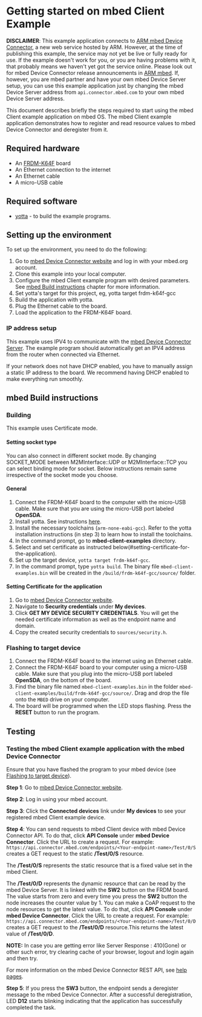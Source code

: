 # Getting started on mbed Client Example

**DISCLAIMER**: This example application connects to [ARM mbed Device Connector](https://connector.mbed.com), a new web service hosted by ARM. However, at the time of publishing this example, the service may not yet be live or fully ready for use. If the example doesn't work for you, or you are having problems with it, that probably means we haven't yet got the service online. Please look out for mbed Device Connector release announcements in [ARM mbed](https://mbed.com). If, however, you are mbed partner and have your own mbed Device Server setup, you can use this example application just by changing the mbed Device Server address from `api.connector.mbed.com` to your own mbed Device Server address. 

This document describes briefly the steps required to start using the mbed Client example application on mbed OS. The mbed Client example application demonstrates how to register and read resource values to mbed Device Connector and deregister from it.

## Required hardware
* An [FRDM-K64F](http://developer.mbed.org/platforms/frdm-k64f/) board
* An Ethernet connection to the internet
* An Ethernet cable
* A micro-USB cable

## Required software

* [yotta](http://docs.yottabuild.org/#installing) - to build the example programs.

## Setting up the environment
To set up the environment, you need to do the following:

1. Go to [mbed Device Connector website](https://connector.mbed.com) and log in with your mbed.org account.
2. Clone this example into your local computer.
3. Configure the mbed Client example program with desired parameters. See [mbed Build instructions](#mbed-build-instructions) chapter for more information.
4. Set yotta's target for this project, eg, yotta target frdm-k64f-gcc
5. Build the application with yotta.
6. Plug the Ethernet cable to the board.
7. Load the application to the FRDM-K64F board.

### IP address setup

This example uses IPV4 to communicate with the [mbed Device Connector Server](https://api.connector.mbed.com). The example program should automatically get an IPV4 address from the router when connected via Ethernet.

If your network does not have DHCP enabled, you have to manually assign a static IP address to the board. We recommend having DHCP enabled to make everything run smoothly.

## mbed Build instructions		
		
### Building
This example uses Certificate mode.

#### Setting socket type		
		
You can also connect in different socket mode.
By changing SOCKET_MODE between M2MInterface::UDP or M2MInterface::TCP you can select binding mode for socket.
Below instructions remain same irrespective of the socket mode you choose.

#### General 
1. Connect the FRDM-K64F board to the computer with the micro-USB cable. Make sure that you are using the micro-USB port labeled **OpenSDA**.
2. Install yotta. See instructions [here](http://docs.yottabuild.org/#installing).
3. Install the necessary toolchains (`arm-none-eabi-gcc`). Refer to the yotta installation instructions (in step 3) to learn how to install the toolchains.
4. In the command prompt, go to **mbed-client-examples** directory.
5. Select and set certificate as instructed below(#setting-certificate-for-the-application).
6. Set up the target device, `yotta target frdm-k64f-gcc`.
7. In the command prompt, type `yotta build`. The binary file `mbed-client-examples.bin` will be created in the `/build/frdm-k64f-gcc/source/` folder.

#### Setting Certificate for the application
1. Go to  [mbed Device Connector website](https://connector.mbed.com).
2. Navigate to **Security credentials** under **My devices**.
3. Click **GET MY DEVICE SECURITY CREDENTIALS**. You will get the needed certificate information as well as the endpoint name and domain.
4. Copy the created security credentials to `sources/security.h`.

### Flashing to target device

1. Connect the FRDM-K64F board to the internet using an Ethernet cable.
2. Connect the FRDM-K64F board to your computer using a micro-USB cable. Make sure that you plug into the micro-USB port labeled **OpenSDA**, on the bottom of the board.
3. Find the binary file named `mbed-client-examples.bin` in the folder `mbed-client-examples/build/frdm-k64f-gcc/source/`. Drag and drop the file onto the `MBED` drive on your computer.
4. The board will be programmed when the LED stops flashing. Press the **RESET** button to run the program.

## Testing

### Testing the mbed Client example application with the mbed Device Connector

Ensure that you have flashed the program to your mbed device (see [Flashing to target device](#flashing-to-target-device)).

**Step 1**: Go to [mbed Device Connector website](https://connector.mbed.com).

**Step 2**: Log in using your mbed account.

**Step 3**: Click the **Connected devices** link under **My devices** to see your registered mbed Client example device.

**Step 4**: You can send requests to mbed Client device with mbed Device Connector API. To do that, click **API Console** under **mbed Device Connector**. Click the URL to create a request. For example: `https://api.connector.mbed.com/endpoints/<Your-endpoint-name>/Test/0/S` creates a GET request to the static **/Test/0/S** resource.

The **/Test/0/S** represents the static resource that is a fixed value set in the mbed Client. 

The **/Test/0/D** represents the dynamic resource that can be read by the mbed Device Server. It is linked with the **SW2** button on the FRDM board. The value starts from zero and every time you press the **SW2** button the node increases the counter value by 1. You can make a CoAP request to the node resources to get the latest value. To do that, click **API Console** under **mbed Device Connector**. Click the URL to create a request. For example: `https://api.connector.mbed.com/endpoints/<Your-endpoint-name>/Test/0/D` creates a GET request to the **/Test/0/D** resource.This returns the latest value of **/Test/0/D**. 

**NOTE:** In case you are getting error like Server Response : 410(Gone) or other such error, try clearing cache of your browser, logout and login again and then try.

For more information on the mbed Device Connector REST API, see [help pages](https://connector.mbed.com/#help-rest-api).

**Step 5**: If you press the **SW3** button, the endpoint sends a deregister message to the mbed Device Connector. After a successful deregistration, LED **D12** starts blinking indicating that the application has successfully completed the task.

